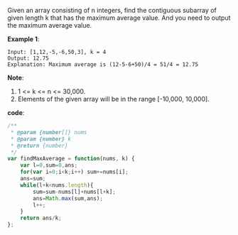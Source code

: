 ﻿Given an array consisting of n integers, find the contiguous subarray of given length k that has the maximum average value. And you need to output the maximum average value.

**Example 1**:
```
Input: [1,12,-5,-6,50,3], k = 4
Output: 12.75
Explanation: Maximum average is (12-5-6+50)/4 = 51/4 = 12.75
```

**Note**:
1. 1 <= k <= n <= 30,000.
2. Elements of the given array will be in the range [-10,000, 10,000].



**code**:
```js
/**
 * @param {number[]} nums
 * @param {number} k
 * @return {number}
 */
var findMaxAverage = function(nums, k) {
    var l=0,sum=0,ans;
    for(var i=0;i<k;i++) sum+=nums[i];
    ans=sum;
    while(l+k<nums.length){
        sum=sum-nums[l]+nums[l+k];
        ans=Math.max(sum,ans);
        l++;
    }
    return ans/k;
};

```